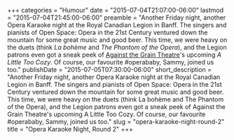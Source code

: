 +++
categories = "Humour"
date = "2015-07-04T21:07:00-06:00"
lastmod = "2015-07-04T21:45:00-06:00"
preamble = "Another Friday night, another Opera Karaoke night at the Royal Canadian Legion in Banff. The singers and pianists of Open Space: Opera in the 21st Century ventured down the mountain for some great music and good beer. This time, we were heavy on the duets (think *La bohème* and *The Phantom of the Opera*), and the Legion patrons even got a sneak peek of [Against the Grain Theatre](/scene/companies/against-the-grain-theatre/)'s upcoming *A Little Too Cozy*. Of course, our favourite #operababy, Sammy, joined us too."
publishDate = "2015-07-05T07:30:00-06:00"
short_description = "Another Friday night, another Opera Karaoke night at the Royal Canadian Legion in Banff. The singers and pianists of Open Space: Opera in the 21st Century ventured down the mountain for some great music and good beer. This time, we were heavy on the duets (think La bohème and The Phantom of the Opera), and the Legion patrons even got a sneak peek of Against the Grain Theatre&#039;s upcoming A Little Too Cozy. Of course, our favourite #operababy, Sammy, joined us too."
slug = "opera-karaoke-night-round-2"
title = "Opera Karaoke Night, Round 2"
+++


